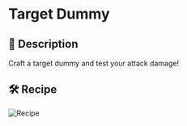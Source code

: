 # Target Dummy

## 📖 Description

Craft a target dummy and test your attack damage!

## 🛠️ Recipe

![Recipe](https://raw.githubusercontent.com/lullaby6/data-packs/refs/heads/main/Target%20Dummy/images/recipe.png)
